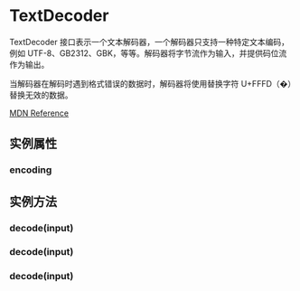 # TextDecoder

TextDecoder 接口表示一个文本解码器，一个解码器只支持一种特定文本编码，例如 UTF-8、GB2312、GBK，等等。解码器将字节流作为输入，并提供码位流作为输出。

当解码器在解码时遇到格式错误的数据时，解码器将使用替换字符 U+FFFD（�）替换无效的数据。

[MDN Reference](https://developer.mozilla.org/docs/Web/API/TextDecoder)

## 实例属性


### encoding

<!-- UTSJSON.TextDecoder.encoding.description -->

<!-- UTSJSON.TextDecoder.encoding.param -->

<!-- UTSJSON.TextDecoder.encoding.returnValue -->

<!-- UTSJSON.TextDecoder.encoding.test -->

<!-- UTSJSON.TextDecoder.encoding.compatibility -->

<!-- UTSJSON.TextDecoder.encoding.tutorial -->


## 实例方法


### decode(input)

<!-- UTSJSON.TextDecoder.decode.description -->

<!-- UTSJSON.TextDecoder.decode.param -->

<!-- UTSJSON.TextDecoder.decode.returnValue -->

<!-- UTSJSON.TextDecoder.decode.test -->

<!-- UTSJSON.TextDecoder.decode.compatibility -->

<!-- UTSJSON.TextDecoder.decode.tutorial -->

### decode(input)

<!-- UTSJSON.TextDecoder.decode_1.description -->

<!-- UTSJSON.TextDecoder.decode_1.param -->

<!-- UTSJSON.TextDecoder.decode_1.returnValue -->

<!-- UTSJSON.TextDecoder.decode_1.test -->

<!-- UTSJSON.TextDecoder.decode_1.compatibility -->

<!-- UTSJSON.TextDecoder.decode_1.tutorial -->

### decode(input)

<!-- UTSJSON.TextDecoder.decode_2.description -->

<!-- UTSJSON.TextDecoder.decode_2.param -->

<!-- UTSJSON.TextDecoder.decode_2.returnValue -->

<!-- UTSJSON.TextDecoder.decode_2.test -->

<!-- UTSJSON.TextDecoder.decode_2.compatibility -->

<!-- UTSJSON.TextDecoder.decode_2.tutorial -->
